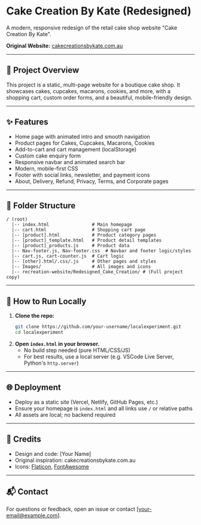 # Cake Creation By Kate (Redesigned)

A modern, responsive redesign of the retail cake shop website "Cake Creation By Kate".

**Original Website:** [cakecreationsbykate.com.au](https://cakecreationsbykate.com.au)

---

## 🎂 Project Overview
This project is a static, multi-page website for a boutique cake shop. It showcases cakes, cupcakes, macarons, cookies, and more, with a shopping cart, custom order forms, and a beautiful, mobile-friendly design.

---

## ✨ Features
- Home page with animated intro and smooth navigation
- Product pages for Cakes, Cupcakes, Macarons, Cookies
- Add-to-cart and cart management (localStorage)
- Custom cake enquiry form
- Responsive navbar and animated search bar
- Modern, mobile-first CSS
- Footer with social links, newsletter, and payment icons
- About, Delivery, Refund, Privacy, Terms, and Corporate pages

---

## 📁 Folder Structure
```
/ (root)
  |-- index.html                # Main homepage
  |-- cart.html                 # Shopping cart page
  |-- [product].html            # Product category pages
  |-- [product]_template.html   # Product detail templates
  |-- [product]_products.js     # Product data
  |-- Nav-footer.js, Nav-footer.css  # Navbar and footer logic/styles
  |-- cart.js, cart-counter.js  # Cart logic
  |-- [other].html/.css/.js     # Other pages and styles
  |-- Images/                   # All images and icons
  |-- recreation-website/Redesigned_Cake_Creation/ # (Full project copy)
```

---

## 🚀 How to Run Locally
1. **Clone the repo:**
   ```sh
   git clone https://github.com/your-username/localexperiment.git
   cd localexperiment
   ```
2. **Open `index.html` in your browser.**
   - No build step needed (pure HTML/CSS/JS)
   - For best results, use a local server (e.g. VSCode Live Server, Python's `http.server`)

---

## 🌐 Deployment
- Deploy as a static site (Vercel, Netlify, GitHub Pages, etc.)
- Ensure your homepage is `index.html` and all links use `/` or relative paths
- All assets are local; no backend required

---

## 🙏 Credits
- Design and code: [Your Name]
- Original inspiration: cakecreationsbykate.com.au
- Icons: [Flaticon](https://www.flaticon.com/), [FontAwesome](https://fontawesome.com/)

---

## 📬 Contact
For questions or feedback, open an issue or contact [your-email@example.com].


